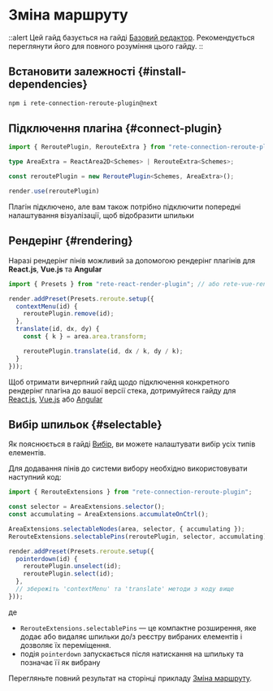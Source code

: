 # Зміна маршруту

::alert
Цей гайд базується на гайді [Базовий редактор](/uk/docs/guides/basic). Рекомендується переглянути його для повного розуміння цього гайду.
::


## Встановити залежності {#install-dependencies}

```bash
npm i rete-connection-reroute-plugin@next
```

## Підключення плагіна {#connect-plugin}

```ts
import { ReroutePlugin, RerouteExtra } from "rete-connection-reroute-plugin";

type AreaExtra = ReactArea2D<Schemes> | RerouteExtra<Schemes>;

const reroutePlugin = new ReroutePlugin<Schemes, AreaExtra>();

render.use(reroutePlugin)
```

Плагін підключено, але вам також потрібно підключити попередні налаштування візуалізації, щоб відобразити шпильки

## Рендерінг {#rendering}

Наразі рендерінг пінів можливий за допомогою рендерінг плагінів для **React.js**, **Vue.js** та **Angular**

```ts
import { Presets } from "rete-react-render-plugin"; // або rete-vue-render-plugin, rete-angular-render-plugin

render.addPreset(Presets.reroute.setup({
  contextMenu(id) {
    reroutePlugin.remove(id);
  },
  translate(id, dx, dy) {
    const { k } = area.area.transform;

    reroutePlugin.translate(id, dx / k, dy / k);
  }
}));
```

Щоб отримати вичерпний гайд щодо підключення конкретного рендерінг плагіна до вашої версії стека, дотримуйтеся гайду для
[React.js](/uk/docs/guides/renderers/react), [Vue.js](/uk/docs/guides/renderers/vue) або [Angular](/uk/docs/guides/renderers/angular)

## Вибір шпильок {#selectable}

Як пояснюється в гайді [Вибір](/uk/docs/guides/selectable), ви можете налаштувати вибір усіх типів елементів.

Для додавання пінів до системи вибору необхідно використовувати наступний код:

```ts
import { RerouteExtensions } from "rete-connection-reroute-plugin";

const selector = AreaExtensions.selector();
const accumulating = AreaExtensions.accumulateOnCtrl();

AreaExtensions.selectableNodes(area, selector, { accumulating });
RerouteExtensions.selectablePins(reroutePlugin, selector, accumulating);

render.addPreset(Presets.reroute.setup({
  pointerdown(id) {
    reroutePlugin.unselect(id);
    reroutePlugin.select(id);
  },
  // збережіть 'contextMenu' та 'translate' методи з коду вище
}));

```

де
- `RerouteExtensions.selectablePins` — це компактне розширення, яке додає або видаляє шпильки до/з реєстру вибраних елементів і дозволяє їх переміщення.
- подія `pointerdown` запускається після натискання на шпильку та позначає її як вибрану

Перегляньте повний результат на сторінці прикладу [Зміна маршруту](/uk/examples/reroute).
